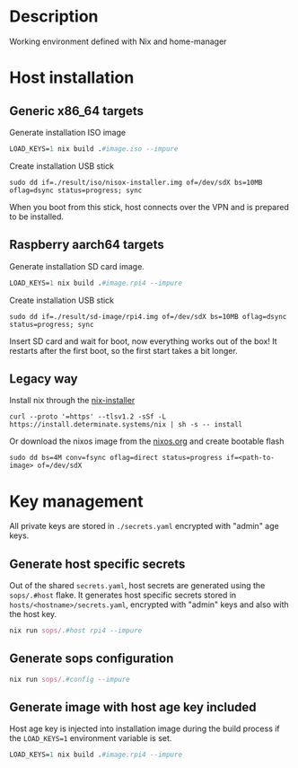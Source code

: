 # Description
Working environment defined with Nix and home-manager

# Host installation
## Generic x86_64 targets
Generate installation ISO image 
```nix
LOAD_KEYS=1 nix build .#image.iso --impure
```
Create installation USB stick
```shell
sudo dd if=./result/iso/nisox-installer.img of=/dev/sdX bs=10MB oflag=dsync status=progress; sync
```
When you boot from this stick, host connects over the VPN and is prepared to be installed.

## Raspberry aarch64 targets
Generate installation SD card image. 
```nix
LOAD_KEYS=1 nix build .#image.rpi4 --impure
```
Create installation USB stick
```shell
sudo dd if=./result/sd-image/rpi4.img of=/dev/sdX bs=10MB oflag=dsync status=progress; sync
```
Insert SD card and wait for boot, now everything works out of the box! It restarts after the first boot, so the first start takes a bit longer.

## Legacy way
Install nix through the [nix-installer](https://github.com/DeterminateSystems/nix-installer)
```shell
curl --proto '=https' --tlsv1.2 -sSf -L https://install.determinate.systems/nix | sh -s -- install
```
Or download the nixos image from the [nixos.org](https://nixos.org/download/) and create bootable flash
```
sudo dd bs=4M conv=fsync oflag=direct status=progress if=<path-to-image> of=/dev/sdX
```

# Key management
All private keys are stored in `./secrets.yaml` encrypted with "admin" age keys. 

## Generate host specific secrets
Out of the shared `secrets.yaml`, host secrets are generated using the `sops/.#host` flake. It generates host specific secrets stored in `hosts/<hostname>/secrets.yaml`, encrypted with "admin" keys and also with the host key.
```nix
nix run sops/.#host rpi4 --impure
```
## Generate sops configuration
```nix
nix run sops/.#config --impure
```
## Generate image with host age key included
Host age key is injected into installation image during the build process if the `LOAD_KEYS=1` environment variable is set. 
```nix
LOAD_KEYS=1 nix build .#image.rpi4 --impure
```

